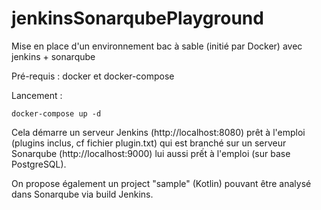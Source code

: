 # jenkinsSonarqubePlayground
Mise en place d'un environnement bac à sable (initié par Docker) avec jenkins + sonarqube

Pré-requis : docker et docker-compose

Lancement :
```
docker-compose up -d
```
Cela démarre un serveur Jenkins (http://localhost:8080) prêt à l'emploi (plugins inclus, cf fichier plugin.txt) qui est branché sur un serveur Sonarqube (http://localhost:9000) lui aussi prết à l'emploi (sur base PostgreSQL).

On propose également un project "sample" (Kotlin) pouvant être analysé dans Sonarqube via build Jenkins.

